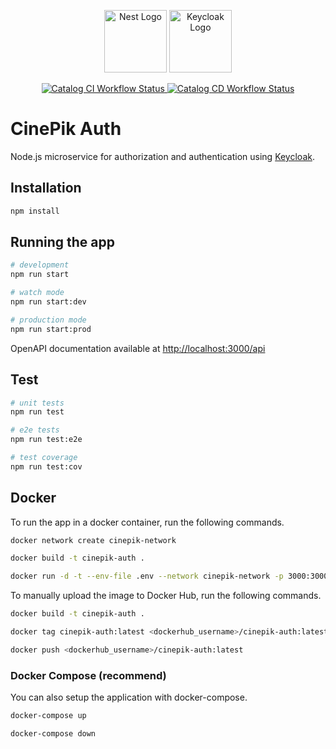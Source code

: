 <p align="center">
  <a href="http://nestjs.com/" target="blank"><img src="https://nestjs.com/img/logo-small.svg" width="100" alt="Nest Logo" /></a>
  <a href="https://www.keycloak.org/" target="blank"><img src="https://www.keycloak.org/resources/images/icon.svg" width="100" alt="Keycloak Logo" /></a>
</p>

<p align="center">
  <a href="https://github.com/CinePik/auth/actions/workflows/ci.yml" target="_blank">
    <img src="https://github.com/CinePik/auth/actions/workflows/ci.yml/badge.svg" alt="Catalog CI Workflow Status" />
  </a>
  <a href="https://github.com/CinePik/auth/actions/workflows/cd.yml" target="_blank">
    <img src="https://github.com/CinePik/auth/actions/workflows/cd.yml/badge.svg" alt="Catalog CD Workflow Status" />
  </a>
</p>

# CinePik Auth

Node.js microservice for authorization and authentication using [Keycloak](https://www.keycloak.org/).

## Installation

```bash
npm install
```

## Running the app

```bash
# development
npm run start

# watch mode
npm run start:dev

# production mode
npm run start:prod
```
OpenAPI documentation available at [http://localhost:3000/api](http://localhost:3000/api)

## Test

```bash
# unit tests
npm run test

# e2e tests
npm run test:e2e

# test coverage
npm run test:cov
```

## Docker

To run the app in a docker container, run the following commands.

```bash
docker network create cinepik-network

docker build -t cinepik-auth .

docker run -d -t --env-file .env --network cinepik-network -p 3000:3000 cinepik-auth
```

To manually upload the image to Docker Hub, run the following commands.

```bash
docker build -t cinepik-auth .

docker tag cinepik-auth:latest <dockerhub_username>/cinepik-auth:latest

docker push <dockerhub_username>/cinepik-auth:latest
```

### Docker Compose (recommend)

You can also setup the application with docker-compose.

```bash
docker-compose up

docker-compose down
```
